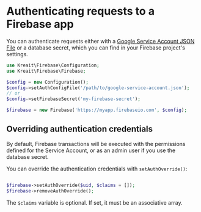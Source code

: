 # Authenticating requests to a Firebase app

You can authenticate requests either with a 
[Google Service Account JSON File](https://firebase.google.com/docs/server/setup#add_firebase_to_your_app)
or a database secret, which you can find in your Firebase project's settings.

```php
use Kreait\Firebase\Configuration;
use Kreait\Firebase\Firebase;

$config = new Configuration();
$config->setAuthConfigFile('/path/to/google-service-account.json');
// or
$config->setFirebaseSecret('my-firebase-secret');

$firebase = new Firebase('https://myapp.firebaseio.com', $config);
```

## Overriding authentication credentials

By default, Firebase transactions will be executed with the permissions defined for the Service Account, 
or as an admin user if you use the database secret.

You can override the authentication credentials with `setAuthOverride()`: 
 
```php

$firebase->setAuthOverride($uid, $claims = []);
$firebase->removeAuthOverride();
```

The `$claims` variable is optional. If set, it must be an associative array.
